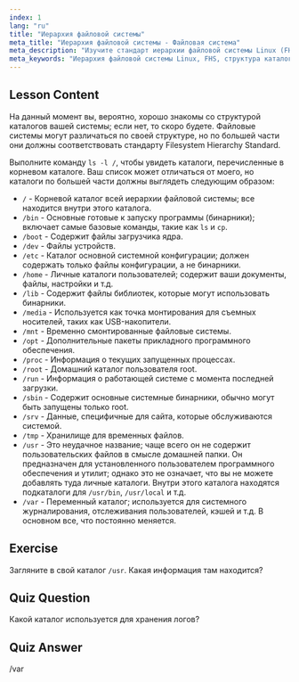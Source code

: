 ```yaml
---
index: 1
lang: "ru"
title: "Иерархия файловой системы"
meta_title: "Иерархия файловой системы - Файловая система"
meta_description: "Изучите стандарт иерархии файловой системы Linux (FHS) и разберитесь в ключевых каталогах, таких как /bin, /etc и /var. Исследуйте структуру каталогов Linux."
meta_keywords: "Иерархия файловой системы Linux, FHS, структура каталогов Linux, команды Linux, Linux для начинающих, учебник по Linux, руководство по Linux"
---
```


## Lesson Content

На данный момент вы, вероятно, хорошо знакомы со структурой каталогов вашей системы; если нет, то скоро будете. Файловые системы могут различаться по своей структуре, но по большей части они должны соответствовать стандарту Filesystem Hierarchy Standard.

Выполните команду `ls -l /`, чтобы увидеть каталоги, перечисленные в корневом каталоге. Ваш список может отличаться от моего, но каталоги по большей части должны выглядеть следующим образом:

- `/` - Корневой каталог всей иерархии файловой системы; все находится внутри этого каталога.
- `/bin` - Основные готовые к запуску программы (бинарники); включает самые базовые команды, такие как `ls` и `cp`.
- `/boot` - Содержит файлы загрузчика ядра.
- `/dev` - Файлы устройств.
- `/etc` - Каталог основной системной конфигурации; должен содержать только файлы конфигурации, а не бинарники.
- `/home` - Личные каталоги пользователей; содержит ваши документы, файлы, настройки и т.д.
- `/lib` - Содержит файлы библиотек, которые могут использовать бинарники.
- `/media` - Используется как точка монтирования для съемных носителей, таких как USB-накопители.
- `/mnt` - Временно смонтированные файловые системы.
- `/opt` - Дополнительные пакеты прикладного программного обеспечения.
- `/proc` - Информация о текущих запущенных процессах.
- `/root` - Домашний каталог пользователя root.
- `/run` - Информация о работающей системе с момента последней загрузки.
- `/sbin` - Содержит основные системные бинарники, обычно могут быть запущены только root.
- `/srv` - Данные, специфичные для сайта, которые обслуживаются системой.
- `/tmp` - Хранилище для временных файлов.
- `/usr` - Это неудачное название; чаще всего он не содержит пользовательских файлов в смысле домашней папки. Он предназначен для установленного пользователем программного обеспечения и утилит; однако это не означает, что вы не можете добавлять туда личные каталоги. Внутри этого каталога находятся подкаталоги для `/usr/bin`, `/usr/local` и т.д.
- `/var` - Переменный каталог; используется для системного журналирования, отслеживания пользователей, кэшей и т.д. В основном все, что постоянно меняется.

## Exercise

Загляните в свой каталог `/usr`. Какая информация там находится?

## Quiz Question

Какой каталог используется для хранения логов?

## Quiz Answer

/var
